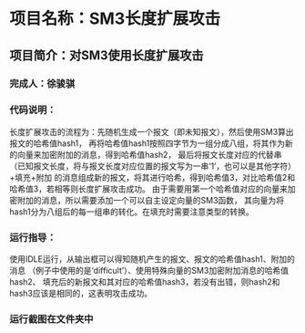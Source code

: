 # 项目名称：SM3长度扩展攻击
## 项目简介：对SM3使用长度扩展攻击
### 完成人：徐骏骐
### 代码说明：
长度扩展攻击的流程为：先随机生成一个报文（即未知报文），然后使用SM3算出报文的哈希值hash1，
再将哈希值hash1按照四字节为一组分成八组，将其作为新的向量来加密附加的消息，得到哈希值hash2，
最后将报文长度对应的代替串（已知报文长度，将与报文长度对应位置的报文写为一串‘1’，也可以是其他字符）+填充+附加
的消息组成新的报文，将其进行哈希，得到哈希值3，对比哈希值2和哈希值3，若相等则长度扩展攻击成功。
由于需要用第一个哈希值对应的向量来加密附加的消息，所以需要添加一个可以自主设定向量的SM3函数，
其向量为将hash1分为八组后的每一组串的转化。在填充时需要注意类型的转换。
### 运行指导：
使用IDLE运行，从输出框可以得知随机产生的报文、报文的哈希值hash1、附加的消息
（例子中使用的是‘difficult’）、使用特殊向量的SM3加密附加消息的哈希值hash2、
填充后的新报文和其对应的哈希值hash3，若没有出错，则hash2和hash3应该是相同的，这表明攻击成功。
### 运行截图在文件夹中

